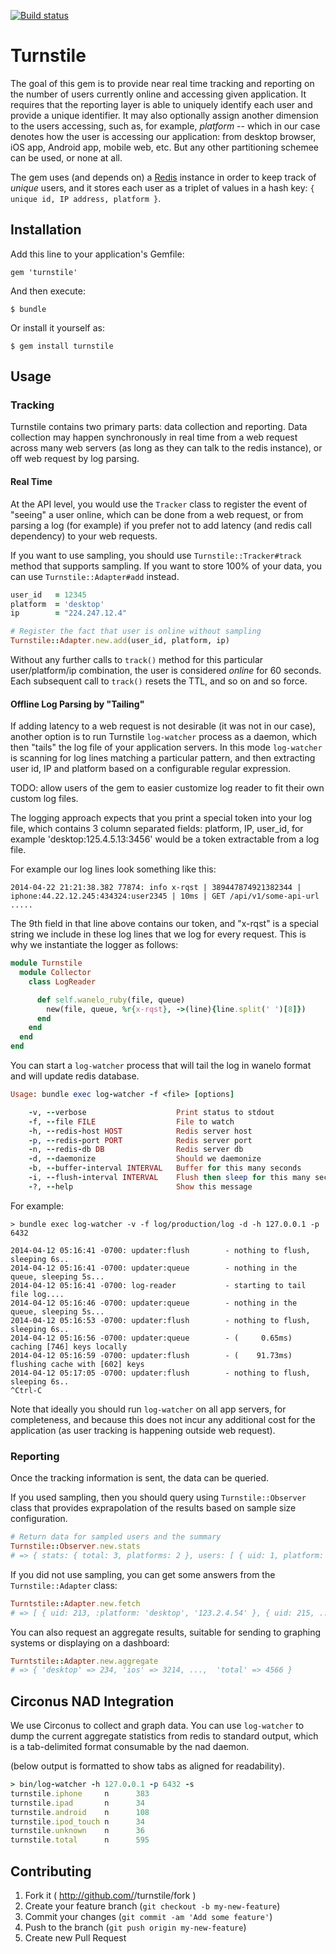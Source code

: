 [![Build status](https://secure.travis-ci.org/wanelo/turnstile.png)](http://travis-ci.org/wanelo/turnstile)

# Turnstile

The goal of this gem is to provide near real time tracking and reporting on the number of users currently online and accessing given application.  It requires that the reporting layer is able to uniquely identify each user and provide a unique identifier.  It may also optionally assign another dimension to the users accessing, such as, for example, _platform_ -- which in our case denotes how the user is accessing our application: from desktop browser, iOS app, Android app, mobile web, etc.  But any other partitioning schemee can be used, or none at all.

The gem uses (and depends on) a [Redis](http://redis.io/) instance in order to keep track of _unique_ users, and it stores each user as a triplet of values in a hash key: ```{ unique id, IP address, platform }```. 

## Installation

Add this line to your application's Gemfile:

    gem 'turnstile'

And then execute:

    $ bundle

Or install it yourself as:

    $ gem install turnstile

## Usage

### Tracking 

Turnstile contains two primary parts: data collection and reporting.  Data collection may happen synchronously
in real time from a web request across many web servers (as long as they can talk to the redis instance), 
or off web request by log parsing.

#### Real Time

At the API level, you would use the ```Tracker``` class to register the event of "seeing" a user online, which can be done from a web request, or from parsing a log (for example) if you prefer not to add latency (and redis call dependency) to your web requests.

If you want to use sampling, you should use ```Turnstile::Tracker#track``` method that supports sampling. If you want to store 100% of your data, you can use ```Turnstile::Adapter#add``` instead.

```ruby
user_id   = 12345
platform  = 'desktop'
ip        = "224.247.12.4"

# Register the fact that user is online without sampling
Turnstile::Adapter.new.add(user_id, platform, ip)
```

Without any further calls to ```track()``` method for this particular user/platform/ip combination, the user 
is considered _online_ for 60 seconds.  Each subsequent call to ```track()``` resets the TTL, and so on and so force.

#### Offline Log Parsing by "Tailing"

If adding latency to a web request is not desirable (it was not in our case), another option is to run Turnstile ```log-watcher``` process as a daemon, which then "tails" the log file of your application servers. In this mode
```log-watcher``` is scanning for log lines matching a particular pattern, and then extracting user id, IP and platform
based on a configurable regular expression.

  TODO: allow users of the gem to easier customize log reader to fit their own custom log files.

The logging approach expects that you print a special token into your log file, which contains 3 column separated
fields: platform, IP, user_id, for example 'desktop:125.4.5.13:3456' would be a token extractable from 
a log file. 

For example our log lines look something like this:

```
2014-04-22 21:21:38.382 77874: info x-rqst | 389447874921382344 | iphone:44.22.12.245:434324:user2345 | 10ms | GET /api/v1/some-api-url .....
```

The 9th field in that line above contains our token, and "x-rqst" is a special string we include in these log lines that we log for every request. This is why we instantiate the logger as follows:

```ruby
module Turnstile
  module Collector
    class LogReader

      def self.wanelo_ruby(file, queue)
        new(file, queue, %r{x-rqst}, ->(line){line.split(' ')[8]})
      end
    end
  end
end
```

You can start a ```log-watcher``` process that will tail the log in wanelo format and will update redis database.

```ruby
Usage: bundle exec log-watcher -f <file> [options]

    -v, --verbose                    Print status to stdout
    -f, --file FILE                  File to watch
    -h, --redis-host HOST            Redis server host
    -p, --redis-port PORT            Redis server port
    -n, --redis-db DB                Redis server db
    -d, --daemonize                  Should we daemonize
    -b, --buffer-interval INTERVAL   Buffer for this many seconds
    -i, --flush-interval INTERVAL    Flush then sleep for this many seconds
    -?, --help                       Show this message
```

For example:

```
> bundle exec log-watcher -v -f log/production/log -d -h 127.0.0.1 -p 6432

2014-04-12 05:16:41 -0700: updater:flush        - nothing to flush, sleeping 6s..
2014-04-12 05:16:41 -0700: updater:queue        - nothing in the queue, sleeping 5s...
2014-04-12 05:16:41 -0700: log-reader           - starting to tail file log....
2014-04-12 05:16:46 -0700: updater:queue        - nothing in the queue, sleeping 5s...
2014-04-12 05:16:53 -0700: updater:flush        - nothing to flush, sleeping 6s..
2014-04-12 05:16:56 -0700: updater:queue        - (     0.65ms) caching [746] keys locally
2014-04-12 05:16:59 -0700: updater:flush        - (    91.73ms) flushing cache with [602] keys
2014-04-12 05:17:05 -0700: updater:flush        - nothing to flush, sleeping 6s..
^Ctrl-C
```

Note that ideally you should run ```log-watcher``` on all app servers, for completeness, and because
this does not incur any additional cost for the application (as user tracking is happening outside web request).

### Reporting

Once the tracking information is sent, the data can be queried.  

If you used sampling, then you should query using ```Turnstile::Observer``` class that provides 
exprapolation of the results based on sample size configuration.

```ruby
# Return data for sampled users and the summary 
Turnstile::Observer.new.stats
# => { stats: { total: 3, platforms: 2 }, users: [ { uid: 1, platform: 'desktop', ip: '123.2.4.54' }, ... ]
```

If you did not use sampling, you can get some answers from the ```Turnstile::Adapter``` class:

```ruby
Turntstile::Adapter.new.fetch
# => [ { uid: 213, :platform: 'desktop', '123.2.4.54' }, { uid: 215, ... } ]
```

You can also request an aggregate results, suitable for sending to graphing systems or displaying on a dashboard:

```ruby
Turntstile::Adapter.new.aggregate
# => { 'desktop' => 234, 'ios' => 3214, ...,  'total' => 4566 }
```


## Circonus NAD Integration

We use Circonus to collect and graph data. You can use ```log-watcher```
to dump the current aggregate statistics from redis to standard output,
which is a tab-delimited format consumable by the nad daemon.

(below output is formatted to show tabs as aligned for readability).

```ruby
> bin/log-watcher -h 127.0.0.1 -p 6432 -s
turnstile.iphone	 n      383
turnstile.ipad       n	    34
turnstile.android    n      108
turnstile.ipod_touch n      34
turnstile.unknown    n      36
turnstile.total      n      595
```

## Contributing

1. Fork it ( http://github.com/<my-github-username>/turnstile/fork )
2. Create your feature branch (`git checkout -b my-new-feature`)
3. Commit your changes (`git commit -am 'Add some feature'`)
4. Push to the branch (`git push origin my-new-feature`)
5. Create new Pull Request
